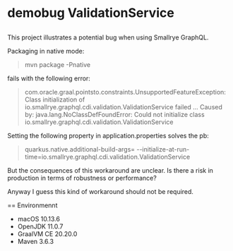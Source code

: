 # demobug ValidationService

## 
This project illustrates a potential bug when using Smallrye GraphQL.

Packaging in native mode:
> mvn package -Pnative

fails with the following error:
>com.oracle.graal.pointsto.constraints.UnsupportedFeatureException: Class initialization of io.smallrye.graphql.cdi.validation.ValidationService failed
> ...
> Caused by: java.lang.NoClassDefFoundError: Could not initialize class io.smallrye.graphql.cdi.validation.ValidationService

Setting the following property in application.properties solves the pb:
> quarkus.native.additional-build-args= --initialize-at-run-time=io.smallrye.graphql.cdi.validation.ValidationService

But the consequences of this workaround are unclear. Is there a risk in production in terms of robustness or performance?

Anyway I guess this kind of workaround should not be required.

== Environmennt

* macOS 10.13.6
* OpenJDK 11.0.7
* GraalVM CE 20.20.0
* Maven 3.6.3
